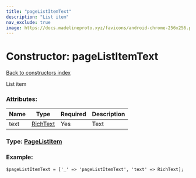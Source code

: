 ```yaml
---
title: "pageListItemText"
description: "List item"
nav_exclude: true
image: https://docs.madelineproto.xyz/favicons/android-chrome-256x256.png
---
```

# Constructor: pageListItemText  
[Back to constructors index](/API_docs/constructors/index.html)



List item

### Attributes:

| Name     |    Type       | Required | Description |
|----------|---------------|----------|-------------|
|text|[RichText](/API_docs/types/RichText.html) | Yes|Text|



### Type: [PageListItem](/API_docs/types/PageListItem.html)


### Example:

```
$pageListItemText = ['_' => 'pageListItemText', 'text' => RichText];
```  
